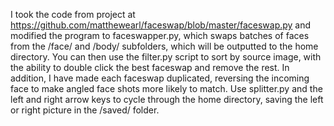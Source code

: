 I took the code from project at https://github.com/matthewearl/faceswap/blob/master/faceswap.py and modified the program to faceswapper.py, which swaps batches of faces from the /face/ and /body/ subfolders, which will be outputted to the home directory. You can then use the filter.py script to sort by source image, with the ability to double click the best faceswap and remove the rest. In addition, I have made each faceswap duplicated, reversing the incoming face to make angled face shots more likely to match. Use splitter.py and the left and right arrow keys to cycle through the home directory, saving the left or right picture in the /saved/ folder.
